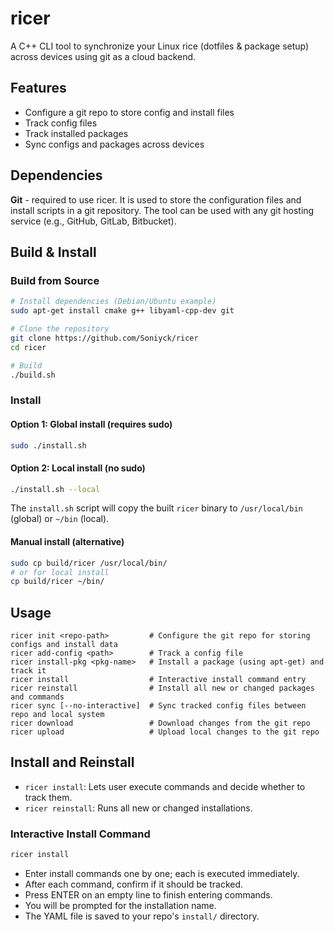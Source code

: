 # ricer

A C++ CLI tool to synchronize your Linux rice (dotfiles & package setup) across devices using git as a cloud backend.

## Features
- Configure a git repo to store config and install files
- Track config files
- Track installed packages
- Sync configs and packages across devices

## Dependencies
**Git** - required to use ricer. It is used to store the configuration files and install scripts in a git repository. The tool can be used with any git hosting service (e.g., GitHub, GitLab, Bitbucket).

## Build & Install

### Build from Source

```sh
# Install dependencies (Debian/Ubuntu example)
sudo apt-get install cmake g++ libyaml-cpp-dev git

# Clone the repository
git clone https://github.com/Soniyck/ricer
cd ricer

# Build
./build.sh
```

### Install

#### Option 1: Global install (requires sudo)
```sh
sudo ./install.sh
```

#### Option 2: Local install (no sudo)
```sh
./install.sh --local
```

The `install.sh` script will copy the built `ricer` binary to `/usr/local/bin` (global) or `~/bin` (local).

#### Manual install (alternative)
```sh
sudo cp build/ricer /usr/local/bin/
# or for local install
cp build/ricer ~/bin/
```

## Usage
```
ricer init <repo-path>         # Configure the git repo for storing configs and install data
ricer add-config <path>        # Track a config file
ricer install-pkg <pkg-name>   # Install a package (using apt-get) and track it
ricer install                  # Interactive install command entry
ricer reinstall                # Install all new or changed packages and commands
ricer sync [--no-interactive]  # Sync tracked config files between repo and local system
ricer download                 # Download changes from the git repo
ricer upload                   # Upload local changes to the git repo
```

## Install and Reinstall

- `ricer install`: Lets user execute commands and decide whether to track them.
- `ricer reinstall`: Runs all new or changed installations.

### Interactive Install Command

```sh
ricer install
```

- Enter install commands one by one; each is executed immediately.
- After each command, confirm if it should be tracked.
- Press ENTER on an empty line to finish entering commands.
- You will be prompted for the installation name.
- The YAML file is saved to your repo's `install/` directory.